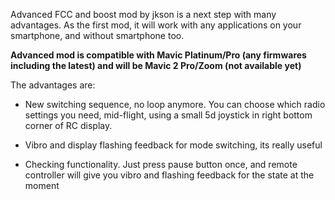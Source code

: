 Advanced FCC and boost mod by jkson is a next step with many advantages. As the first mod, it will work with any applications on your smartphone, and without smartphone too.

**Advanced mod is compatible with Mavic Platinum/Pro (any firmwares including the latest) and will be Mavic 2 Pro/Zoom (not available yet)**

The advantages are:

- New switching sequence, no loop anymore. You can choose which radio settings you need, mid-flight, using a small 5d joystiсk in right bottom corner of RC display.

- Vibro and display flashing feedback for mode switching, its really useful

- Checking functionality. Just press pause button once, and remote controller will give you vibro and flashing feedback for the state at the moment
